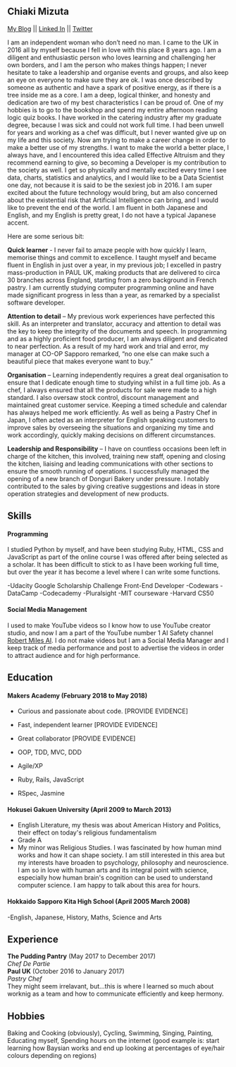 ## Chiaki Mizuta

<a href="https://chiakimizuta.wordpress.com/">My Blog</a> || <a href="https://www.linkedin.com/in/chiaki-mizuta-664567131/">Linked In</a> || <a href="https://twitter.com/jackie7cm">Twitter</a>

I am an independent woman who don’t need no man. I came to the UK in 2016 all by myself because I fell in love with this place 8 years ago. I am a diligent and enthusiastic person who loves learning and challenging her own borders, and I am the person who makes things happen; I never hesitate to take a leadership and organise events and groups, and also keep an eye on everyone to make sure they are ok. I was once described by someone as authentic and have a spark of positive energy, as if there is a tree inside me as a core. I am a deep, logical thinker, and honesty and dedication are two of my best characteristics I can be proud of. One of my hobbies is to go to the bookshop and spend my entire afternoon reading logic quiz books. I have worked in the catering industry after my graduate degree, because I was sick and could not work full time. I had been unwell for years and working as a chef was difficult, but I never wanted give up on my life and this society. Now am trying to make a career change in order to make a better use of my strengths. I want to make the world a better place, I always have, and I encountered this idea called Effective Altruism and they recommend earning to give, so becoming a Developer is my contribution to the society as well. I get so physically and mentally excited every time I see data, charts, statistics and analytics, and I would like to be a Data Scientist one day, not because it is said to be the sexiest job in 2016. I am super excited about the future technology would bring, but am also concerned about the existential risk that Artificial Intelligence can bring, and I would like to prevent the end of the world. I am fluent in both Japanese and English, and my English is pretty great, I do not have a typical Japanese accent. 

Here are some serious bit:

**Quick learner** - I never fail to amaze people with how quickly I learn, memorise things and commit to excellence. I taught myself and became fluent in English in just over a year, in my previous job; I excelled in pastry mass-production in PAUL UK, making products that are delivered to circa 30 branches across England, starting from a zero background in French pastry. I am currently studying computer programming online and have made significant progress in less than a year, as remarked by a specialist software developer.

**Attention to detail** – My previous work experiences have perfected this skill. As an interpreter and translator, accuracy and attention to detail was the key to keep the integrity of the documents and speech. In programming and as a highly proficient food producer, I am always diligent and dedicated to near perfection. As a result of my hard work and trial and error, my manager at CO-OP Sapporo remarked, “no one else can make such a beautiful piece that makes everyone want to buy.” 

**Organisation** – Learning independently requires a great deal organisation to ensure that I dedicate enough time to studying whilst in a full time job. As a chef, I always ensured that all the products for sale were made to a high standard. I also oversaw stock control, discount management and maintained great customer service. Keeping a timed schedule and calendar has always helped me work efficiently. As well as being a Pastry Chef in Japan, I often acted as an interpreter for English speaking customers to improve sales by overseeing the situations and organizing my time and work accordingly, quickly making decisions on different circumstances.

**Leadership and Responsibility** – I have on countless occasions been left in charge of the kitchen, this involved, training new staff, opening and closing the kitchen, liaising and leading communications with other sections to ensure the smooth running of operations. I successfully managed the opening of a new branch of Donguri Bakery under pressure. I notably contributed to the sales by giving creative suggestions and ideas in store operation strategies and development of new products.

## Skills

#### Programming

I studied Python by myself, and have been studying Ruby, HTML, CSS and JavaScript as part of the online course I was offered after being selected as a scholar. It has been difficult to stick to as I have been working full time, but over the year it has become a level where I can write some functions.

-Udacity Google Scholarship Challenge Front-End Developer
-Codewars
-DataCamp
-Codecademy
-Pluralsight
-MIT courseware
-Harvard CS50

#### Social Media Management

I used to make YouTube videos so I know how to use YouTube creator studio, and now I am a part of the YouTube number 1 AI Safety channel <a href="https://www.youtube.com/c/robertmilesai">Robert Miles AI</a>. I do not make videos but I am a Social Media Manager and I keep track of media performance and post to advertise the videos in order to attract audience and for high performance.


## Education

#### Makers Academy (February 2018 to May 2018)

- Curious and passionate about code. [PROVIDE EVIDENCE]
- Fast, independent learner [PROVIDE EVIDENCE]
- Great collaborator [PROVIDE EVIDENCE]

- OOP, TDD, MVC, DDD
- Agile/XP
- Ruby, Rails, JavaScript
- RSpec, Jasmine

#### Hokusei Gakuen University (April 2009 to March 2013)

- English Literature, my thesis was about American History and Politics, their effect on today's religious fundamentalism
- Grade A
- My minor was Religious Studies. I was fascinated by how human mind works and how it can shape society. I am still interested in this area but my interests have broaden to psychology, philosophy and neuroscience. I am so in love with human arts and its integral point with science, especially how human brain's cognition can be used to understand computer science. I am happy to talk about this area for hours.

#### Hokkaido Sapporo Kita High School (April 2005 March 2008)
-English, Japanese, History, Maths, Science and Arts

## Experience

**The Pudding Pantry** (May 2017 to December 2017)    
*Chef De Partie*  
**Paul UK** (October 2016 to January 2017)   
*Pastry Chef*  
They might seem irrelavant, but...this is where I learned so much about worknig as a team and how to communicate efficiently and keep hermony.
## Hobbies
Baking and Cooking (obviously), Cycling, Swimming, Singing, Painting, Educating myself, Spending hours on the internet (good example is: start learning how Baysian works and end up looking at percentages of eye/hair colours depending on regions)
